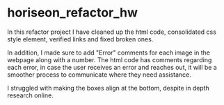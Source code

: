 # horiseon_refactor_hw
In this refactor project I have cleaned up the html code, consolidated css style element, verified links and fixed broken ones.

In addition, I made sure to add "Error" comments for each image in the webpage along with a number.
The html code has comments regarding each error, in case the user receives an error and reaches out, it will be a smoother process to communicate where they need assistance.

I struggled with making the boxes align at the bottom, despite in depth research online.
